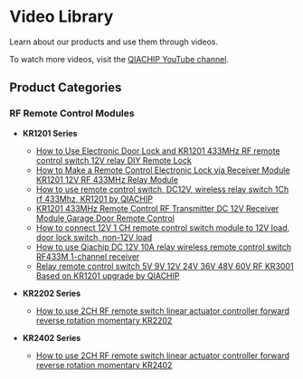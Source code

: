 # Video Library
Learn about our products and use them through videos.


To watch more videos, visit the [QIACHIP YouTube channel](https://www.youtube.com/@qiachip).
## Product Categories

### RF Remote Control Modules

<div class="grid cards" markdown>

- **KR1201 Series**

    - [How to Use Electronic Door Lock and KR1201 433MHz RF remote control switch 12V relay DIY Remote Lock](https://youtube.com/watch?v=z_cVQ8QeHyg)
    - [How to Make a Remote Control Electronic Lock via Receiver Module KR1201 12V RF 433MHz Relay Module](https://youtube.com/watch?v=h5bpQ6hNJ20)
    - [How to use remote control switch, DC12V, wireless relay switch 1Ch rf 433Mhz, KR1201 by QIACHIP](https://youtube.com/watch?v=ah2Llv7Pp2w)
    - [KR1201 433MHz Remote Control RF Transmitter DC 12V Receiver Module Garage Door Remote Control](https://youtube.com/watch?v=c9n1SBdxjWQ)
    - [How to connect 12V 1 CH remote control switch module to 12V load, door lock switch, non-12V load](https://youtube.com/watch?v=3AWED-S6Hyk)
    - [How to use Qiachip DC 12V 10A relay wireless remote control switch RF433M 1-channel receiver](https://youtube.com/watch?v=Ek68CFabr9c)
    - [Relay remote control switch 5V 9V 12V 24V 36V 48V 60V RF KR3001 Based on KR1201 upgrade by QIACHIP](https://youtube.com/watch?v=khUNrXWFi1w)

</div>

<div class="grid cards" markdown>

- **KR2202 Series**
    - [How to use 2CH RF remote switch linear actuator controller forward reverse rotation momentary KR2202](https://youtube.com/watch?v=EQyKgdRzZOE)
 

- **KR2402 Series**
    - [How to use 2CH RF remote switch linear actuator controller forward reverse rotation momentary KR2402](https://youtube.com/watch?v=o7SbTBAeAlU)

</div>

